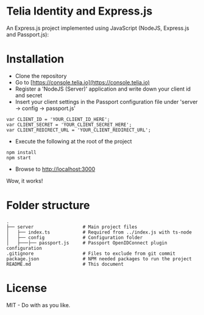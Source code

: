 Telia Identity and Express.js 
=========================

An Express.js project implemented using JavaScript (NodeJS, Express.js and Passport.js):

# Installation

* Clone the repository
* Go to [https://console.telia.io](https://console.telia.io)
* Register a 'NodeJS (Server)' application and write down your client id and secret
* Insert your client settings in the Passport configuration file under 'server -> config -> passport.js'
```
var CLIENT_ID = 'YOUR_CLIENT_ID_HERE';
var CLIENT_SECRET = 'YOUR_CLIENT_SECRET_HERE';
var CLIENT_REDIRECT_URL = 'YOUR_CLIENT_REDIRECT_URL'; 
```
* Execute the following at the root of the project
```
npm install 
npm start
```

* Browse to [http://localhost:3000](http://localhost:3000)

Wow, it works!

# Folder structure

    .
    ├── server                  # Main project files
    │   ├── index.ts            # Required from ../index.js with ts-node
	│   ├── config              # Configuration folder
	│   ├───├── passport.js     # Passport OpenIDConnect plugin configuration
	.gitignore                  # Files to exclude from git commit
	package.json                # NPM needed packages to run the project
	README.md                   # This document

# License

MIT - Do with as you like.

